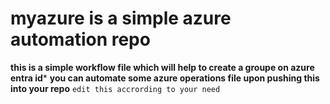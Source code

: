 # myazure is a simple azure automation repo

**this is a simple workflow file which will help to create a groupe on azure entra id***
**you can automate some azure operations file upon pushing this into your repo**
``edit this accrording to your need``
